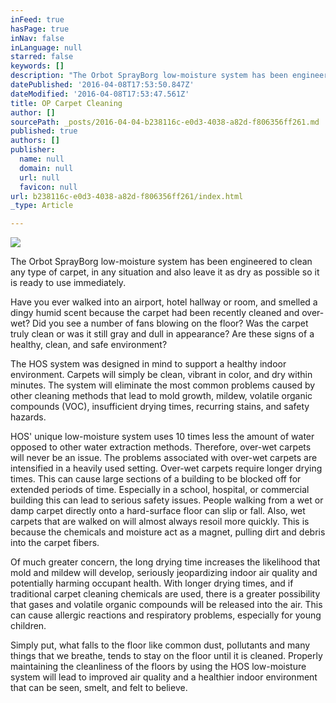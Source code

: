 ```yaml
---
inFeed: true
hasPage: true
inNav: false
inLanguage: null
starred: false
keywords: []
description: "The Orbot SprayBorg low-moisture system has been engineered to clean \nany type of carpet, in any situation and also leave it as dry as \npossible so it is ready to use immediately."
datePublished: '2016-04-08T17:53:50.847Z'
dateModified: '2016-04-08T17:53:47.561Z'
title: OP Carpet Cleaning
author: []
sourcePath: _posts/2016-04-04-b238116c-e0d3-4038-a82d-f806356ff261.md
published: true
authors: []
publisher:
  name: null
  domain: null
  url: null
  favicon: null
url: b238116c-e0d3-4038-a82d-f806356ff261/index.html
_type: Article

---
```

![](https://the-grid-user-content.s3-us-west-2.amazonaws.com/b7af08e2-6eaa-4fc3-87f1-fcd0077d84f9.jpg)

The Orbot SprayBorg low-moisture system has been engineered to clean 
any type of carpet, in any situation and also leave it as dry as 
possible so it is ready to use immediately.

Have you ever walked into an airport, hotel hallway or room, and 
smelled a dingy humid scent because the carpet had been recently cleaned
and over-wet? Did you see a number of fans blowing on the floor? Was 
the carpet truly clean or was it still gray and dull in appearance? Are 
these signs of a healthy, clean, and safe environment?

The HOS system was designed in mind to support a healthy indoor 
environment. Carpets will simply be clean, vibrant in color, and dry 
within minutes. The system will eliminate the most common problems 
caused by other cleaning methods that lead to mold growth, mildew, 
volatile organic compounds (VOC), insufficient drying times, recurring 
stains, and safety hazards.

HOS' unique low-moisture system uses 10 times less the amount of 
water opposed to other water extraction methods. Therefore, over-wet 
carpets will never be an issue. The problems associated with over-wet 
carpets are intensified in a heavily used setting. Over-wet carpets 
require longer drying times. This can cause large sections of a building
to be blocked off for extended periods of time. Especially in a school,
hospital, or commercial building this can lead to serious safety 
issues. People walking from a wet or damp carpet directly onto a 
hard-surface floor can slip or fall. Also, wet carpets that are walked 
on will almost always resoil more quickly. This is because the chemicals
and moisture act as a magnet, pulling dirt and debris into the carpet 
fibers.

Of much greater concern, the long drying time increases the 
likelihood that mold and mildew will develop, seriously jeopardizing 
indoor air quality and potentially harming occupant health. With longer 
drying times, and if traditional carpet cleaning chemicals are used, 
there is a greater possibility that gases and volatile organic compounds
will be released into the air. This can cause allergic reactions and 
respiratory problems, especially for young children.

Simply put, what falls to the floor like common dust, pollutants and 
many things that we breathe, tends to stay on the floor until it is 
cleaned. Properly maintaining the cleanliness of the floors by using the
HOS low-moisture system will lead to improved air quality and a 
healthier indoor environment that can be seen, smelt, and felt to 
believe.
